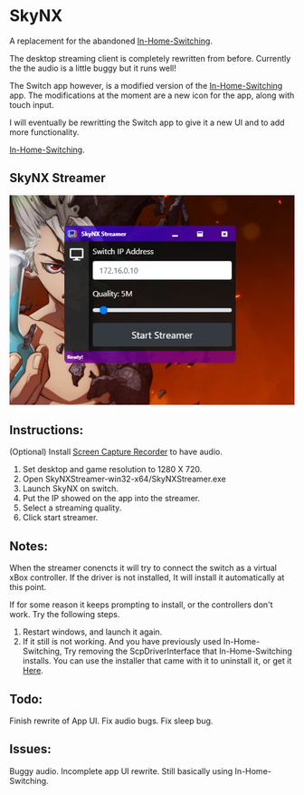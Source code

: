 # SkyNX
A replacement for the abandoned [In-Home-Switching](https://github.com/jakibaki/In-Home-Switching/blob/master/README.md).

The desktop streaming client is completely rewritten from before. Currently the the audio is a little buggy but it runs well!

The Switch app however, is a modified version of the [In-Home-Switching](https://github.com/jakibaki/In-Home-Switching/blob/master/README.md) app. The modifications at the moment are a new icon for the app, along with touch input.

I will eventually be rewritting the Switch app to give it a new UI and to add more functionality.

[In-Home-Switching](https://github.com/jakibaki/In-Home-Switching/blob/master/README.md).
## SkyNX Streamer
![SkyNX Streamer](Screenshots/Streamer.png "SkyNX Streaner")

## Instructions:
(Optional) Install [Screen Capture Recorder](https://github.com/rdp/screen-capture-recorder-to-video-windows-free/releases) to have audio.
1. Set desktop and game resolution to 1280 X 720.
2. Open SkyNXStreamer-win32-x64/SkyNXStreamer.exe
3. Launch SkyNX on switch.
4. Put the IP showed on the app into the streamer.
5. Select a streaming quality.
6. Click start streamer.



## Notes:
When the streamer conencts it will try to connect the switch as a virtual xBox controller. If the driver is not installed, It will install it automatically at this point.

If for some reason it keeps prompting to install, or the controllers don't work. Try the following steps.

1. Restart windows, and launch it again.
1. If it still is not working. And you have previously used In-Home-Switching, Try removing the ScpDriverInterface that In-Home-Switching installs. You can use the installer that came with it to uninstall it, or get it [Here](https://github.com/mogzol/ScpDriverInterface/releases/download/1.1/ScpDriverInterface_v1.1.zip).

## Todo:
Finish rewrite of App UI.
Fix audio bugs.
Fix sleep bug.

## Issues:
Buggy audio.
Incomplete app UI rewrite. Still basically using In-Home-Switching.
